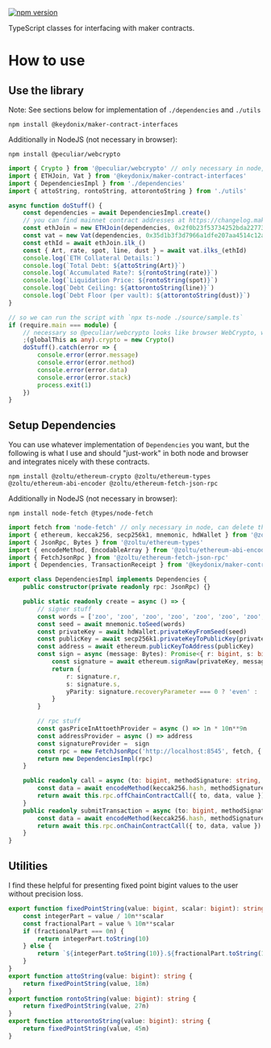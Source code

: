 [![npm version](https://badge.fury.io/js/%40keydonix%2Fmaker-contract-interfaces.svg)](https://badge.fury.io/js/%40keydonix%2Fmaker-contract-interfaces)

TypeScript classes for interfacing with maker contracts.

# How to use
## Use the library
Note: See sections below for implementation of `./dependencies` and `./utils`
```
npm install @keydonix/maker-contract-interfaces
```
Additionally in NodeJS (not necessary in browser):
```
npm install @peculiar/webcrypto
```
```typescript
import { Crypto } from '@peculiar/webcrypto' // only necessary in node, can delete this line in browser
import { ETHJoin, Vat } from '@keydonix/maker-contract-interfaces'
import { DependenciesImpl } from './dependencies'
import { attoString, rontoString, attorontoString } from './utils'

async function doStuff() {
	const dependencies = await DependenciesImpl.create()
	// you can find mainnet contract addresses at https://changelog.makerdao.com/releases/mainnet/1.0.0/contracts.json
	const ethJoin = new ETHJoin(dependencies, 0x2f0b23f53734252bda2277357e97e1517d6b042an)
	const vat = new Vat(dependencies, 0x35d1b3f3d7966a1dfe207aa4514c12a259a0492bn)
	const ethId = await ethJoin.ilk_()
	const { Art, rate, spot, line, dust } = await vat.ilks_(ethId)
	console.log(`ETH Collateral Details:`)
	console.log(`Total Debt: ${attoString(Art)}`)
	console.log(`Accumulated Rate?: ${rontoString(rate)}`)
	console.log(`Liquidation Price: ${rontoString(spot)}`)
	console.log(`Debt Ceiling: ${attorontoString(line)}`)
	console.log(`Debt Floor (per vault): ${attorontoString(dust)}`)
}

// so we can run the script with `npx ts-node ./source/sample.ts`
if (require.main === module) {
	// necessary so @peculiar/webcrypto looks like browser WebCrypto, which @zoltu/ethereum-crypto needs
	;(globalThis as any).crypto = new Crypto()
	doStuff().catch(error => {
		console.error(error.message)
		console.error(error.method)
		console.error(error.data)
		console.error(error.stack)
		process.exit(1)
	})
}
```
## Setup Dependencies
You can use whatever implementation of `Dependencies` you want, but the following is what I use and should "just-work" in both node and browser and integrates nicely with these contracts.
```
npm install @zoltu/ethereum-crypto @zoltu/ethereum-types @zoltu/ethereum-abi-encoder @zoltu/ethereum-fetch-json-rpc
```
Additionally in NodeJS (not necessary in browser):
```
npm install node-fetch @types/node-fetch
```
```typescript
import fetch from 'node-fetch' // only necessary in node, can delete this line in browser
import { ethereum, keccak256, secp256k1, mnemonic, hdWallet } from '@zoltu/ethereum-crypto'
import { JsonRpc, Bytes } from '@zoltu/ethereum-types'
import { encodeMethod, EncodableArray } from '@zoltu/ethereum-abi-encoder'
import { FetchJsonRpc } from '@zoltu/ethereum-fetch-json-rpc'
import { Dependencies, TransactionReceipt } from '@keydonix/maker-contract-interfaces'

export class DependenciesImpl implements Dependencies {
	public constructor(private readonly rpc: JsonRpc) {}

	public static readonly create = async () => {
		// signer stuff
		const words = ['zoo', 'zoo', 'zoo', 'zoo', 'zoo', 'zoo', 'zoo', 'zoo', 'zoo', 'zoo', 'zoo', 'wrong']
		const seed = await mnemonic.toSeed(words)
		const privateKey = await hdWallet.privateKeyFromSeed(seed)
		const publicKey = await secp256k1.privateKeyToPublicKey(privateKey)
		const address = await ethereum.publicKeyToAddress(publicKey)
		const sign = async (message: Bytes): Promise<{ r: bigint, s: bigint, yParity: 'even'|'odd' }> => {
			const signature = await ethereum.signRaw(privateKey, message)
			return {
				r: signature.r,
				s: signature.s,
				yParity: signature.recoveryParameter === 0 ? 'even' : 'odd',
			}
		}

		// rpc stuff
		const gasPriceInAttoethProvider = async () => 1n * 10n**9n
		const addressProvider = async () => address
		const signatureProvider =  sign
		const rpc = new FetchJsonRpc('http://localhost:8545', fetch, { addressProvider, gasPriceInAttoethProvider, signatureProvider })
		return new DependenciesImpl(rpc)
	}

	public readonly call = async (to: bigint, methodSignature: string, methodParameters: EncodableArray, value: bigint): Promise<Uint8Array> => {
		const data = await encodeMethod(keccak256.hash, methodSignature, methodParameters)
		return await this.rpc.offChainContractCall({ to, data, value })
	}
	public readonly submitTransaction = async (to: bigint, methodSignature: string, methodParameters: EncodableArray, value: bigint): Promise<TransactionReceipt> => {
		const data = await encodeMethod(keccak256.hash, methodSignature, methodParameters)
		return await this.rpc.onChainContractCall({ to, data, value })
	}
}
```
## Utilities
I find these helpful for presenting fixed point bigint values to the user without precision loss.
```typescript
export function fixedPointString(value: bigint, scalar: bigint): string {
	const integerPart = value / 10n**scalar
	const fractionalPart = value % 10n**scalar
	if (fractionalPart === 0n) {
		return integerPart.toString(10)
	} else {
		return `${integerPart.toString(10)}.${fractionalPart.toString(10).padStart(Number(scalar), '0')}`
	}
}
export function attoString(value: bigint): string {
	return fixedPointString(value, 18n)
}
export function rontoString(value: bigint): string {
	return fixedPointString(value, 27n)
}
export function attorontoString(value: bigint): string {
	return fixedPointString(value, 45n)
}
```
